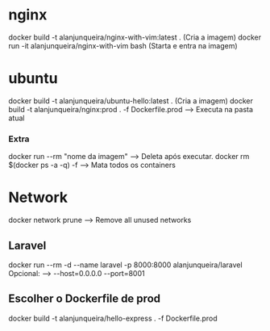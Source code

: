 # nginx
docker build -t alanjunqueira/nginx-with-vim:latest . (Cria a imagem)
docker run -it alanjunqueira/nginx-with-vim bash (Starta e entra na imagem)

# ubuntu
docker build -t alanjunqueira/ubuntu-hello:latest . (Cria a imagem)
docker build -t alanjunqueira/nginx:prod . -f Dockerfile.prod  --> Executa na pasta atual

### Extra
docker run --rm "nome da imagem" --> Deleta após executar.
docker rm $(docker ps -a -q) -f --> Mata todos os containers

# Network
docker network prune --> Remove all unused networks

## Laravel
docker run --rm -d --name laravel -p 8000:8000 alanjunqueira/laravel
Opcional: --> --host=0.0.0.0 --port=8001

## Escolher o Dockerfile de prod
docker build -t alanjunqueira/hello-express . -f Dockerfile.prod